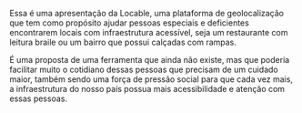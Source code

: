 Essa é uma apresentação da Locable, uma plataforma de geolocalização que tem como propósito ajudar pessoas especiais e deficientes encontrarem locais com infraestrutura acessível, seja um restaurante com leitura braile ou um bairro que possui calçadas com rampas. 

É uma proposta de uma ferramenta que ainda não existe, mas que poderia facilitar muito o cotidiano dessas pessoas que precisam de um cuidado maior, também sendo uma força de pressão social para que cada vez mais, a infraestrutura do nosso país possua mais acessibilidade e atenção com essas pessoas.
